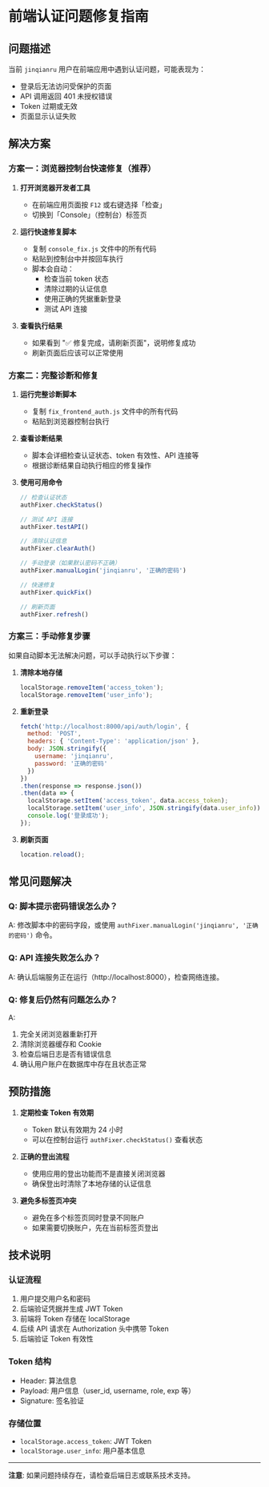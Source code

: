 # 前端认证问题修复指南

## 问题描述
当前 `jinqianru` 用户在前端应用中遇到认证问题，可能表现为：
- 登录后无法访问受保护的页面
- API 调用返回 401 未授权错误
- Token 过期或无效
- 页面显示认证失败

## 解决方案

### 方案一：浏览器控制台快速修复（推荐）

1. **打开浏览器开发者工具**
   - 在前端应用页面按 `F12` 或右键选择「检查」
   - 切换到「Console」（控制台）标签页

2. **运行快速修复脚本**
   - 复制 `console_fix.js` 文件中的所有代码
   - 粘贴到控制台中并按回车执行
   - 脚本会自动：
     - 检查当前 token 状态
     - 清除过期的认证信息
     - 使用正确的凭据重新登录
     - 测试 API 连接

3. **查看执行结果**
   - 如果看到 "✅ 修复完成，请刷新页面"，说明修复成功
   - 刷新页面后应该可以正常使用

### 方案二：完整诊断和修复

1. **运行完整诊断脚本**
   - 复制 `fix_frontend_auth.js` 文件中的所有代码
   - 粘贴到浏览器控制台执行

2. **查看诊断结果**
   - 脚本会详细检查认证状态、token 有效性、API 连接等
   - 根据诊断结果自动执行相应的修复操作

3. **使用可用命令**
   ```javascript
   // 检查认证状态
   authFixer.checkStatus()
   
   // 测试 API 连接
   authFixer.testAPI()
   
   // 清除认证信息
   authFixer.clearAuth()
   
   // 手动登录（如果默认密码不正确）
   authFixer.manualLogin('jinqianru', '正确的密码')
   
   // 快速修复
   authFixer.quickFix()
   
   // 刷新页面
   authFixer.refresh()
   ```

### 方案三：手动修复步骤

如果自动脚本无法解决问题，可以手动执行以下步骤：

1. **清除本地存储**
   ```javascript
   localStorage.removeItem('access_token');
   localStorage.removeItem('user_info');
   ```

2. **重新登录**
   ```javascript
   fetch('http://localhost:8000/api/auth/login', {
     method: 'POST',
     headers: { 'Content-Type': 'application/json' },
     body: JSON.stringify({
       username: 'jinqianru',
       password: '正确的密码'
     })
   })
   .then(response => response.json())
   .then(data => {
     localStorage.setItem('access_token', data.access_token);
     localStorage.setItem('user_info', JSON.stringify(data.user_info));
     console.log('登录成功');
   });
   ```

3. **刷新页面**
   ```javascript
   location.reload();
   ```

## 常见问题解决

### Q: 脚本提示密码错误怎么办？
A: 修改脚本中的密码字段，或使用 `authFixer.manualLogin('jinqianru', '正确的密码')` 命令。

### Q: API 连接失败怎么办？
A: 确认后端服务正在运行（http://localhost:8000），检查网络连接。

### Q: 修复后仍然有问题怎么办？
A: 
1. 完全关闭浏览器重新打开
2. 清除浏览器缓存和 Cookie
3. 检查后端日志是否有错误信息
4. 确认用户账户在数据库中存在且状态正常

## 预防措施

1. **定期检查 Token 有效期**
   - Token 默认有效期为 24 小时
   - 可以在控制台运行 `authFixer.checkStatus()` 查看状态

2. **正确的登出流程**
   - 使用应用的登出功能而不是直接关闭浏览器
   - 确保登出时清除了本地存储的认证信息

3. **避免多标签页冲突**
   - 避免在多个标签页同时登录不同账户
   - 如果需要切换账户，先在当前标签页登出

## 技术说明

### 认证流程
1. 用户提交用户名和密码
2. 后端验证凭据并生成 JWT Token
3. 前端将 Token 存储在 localStorage
4. 后续 API 请求在 Authorization 头中携带 Token
5. 后端验证 Token 有效性

### Token 结构
- Header: 算法信息
- Payload: 用户信息（user_id, username, role, exp 等）
- Signature: 签名验证

### 存储位置
- `localStorage.access_token`: JWT Token
- `localStorage.user_info`: 用户基本信息

---

**注意**: 如果问题持续存在，请检查后端日志或联系技术支持。
